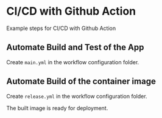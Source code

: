 # CI/CD with Github Action

Example steps for CI/CD with Github Action

## Automate Build and Test of the App

Create `main.yml` in the workflow configuration folder.

## Automate Build of the container image

Create `release.yml` in the workflow configuration folder.

The built image is ready for deployment.

